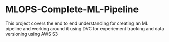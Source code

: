 # MLOPS-Complete-ML-Pipeline
This project covers the end to end understanding for creating an ML pipeline and working around it using DVC for experiement tracking and data versioning using AWS S3
